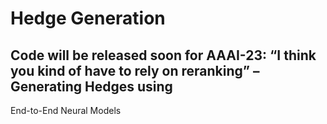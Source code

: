 # Hedge Generation

## Code will be released soon for AAAI-23: “I think you kind of have to rely on reranking” – Generating Hedges using
End-to-End Neural Models
